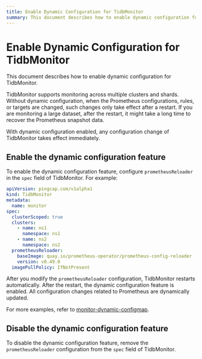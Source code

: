 ```yaml
---
title: Enable Dynamic Configuration for TidbMonitor
summary: This document describes how to enable dynamic configuration for TidbMonitor.
---
```


# Enable Dynamic Configuration for TidbMonitor

This document describes how to enable dynamic configuration for TidbMonitor.

TidbMonitor supports monitoring across multiple clusters and shards. Without dynamic configuration, when the Prometheus configurations, rules, or targets are changed, such changes only take effect after a restart. If you are monitoring a large dataset, after the restart, it might take a long time to recover the Prometheus snapshot data.

With dynamic configuration enabled, any configuration change of TidbMonitor takes effect immediately.

## Enable the dynamic configuration feature

To enable the dynamic configuration feature, configure `prometheusReloader` in the `spec` field of TidbMonitor. For example:


```yaml
apiVersion: pingcap.com/v1alpha1
kind: TidbMonitor
metadata:
  name: monitor
spec:
  clusterScoped: true
  clusters:
    - name: ns1
      namespace: ns1
    - name: ns2
      namespace: ns2
  prometheusReloader:
    baseImage: quay.io/prometheus-operator/prometheus-config-reloader
    version: v0.49.0
  imagePullPolicy: IfNotPresent
```

After you modify the `prometheusReloader` configuration, TidbMonitor restarts automatically. After the restart, the dynamic configuration feature is enabled. All configuration changes related to Prometheus are dynamically updated.

For more examples, refer to [monitor-dynamic-configmap](<https://github.com/pingcap/tidb-operator/tree/v1.6.3/examples/monitor-dynamic-configmap>).

## Disable the dynamic configuration feature

To disable the dynamic configuration feature, remove the `prometheusReloader` configuration from the `spec` field of TidbMonitor.

